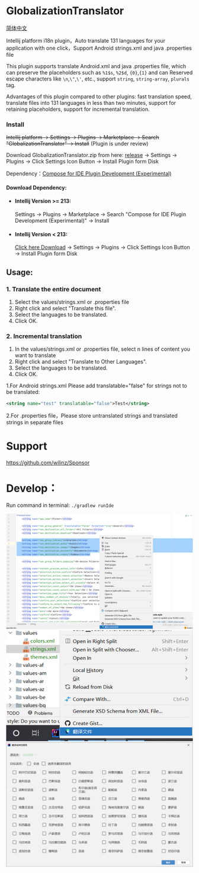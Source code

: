 # GlobalizationTranslator

[简体中文](README_zh_CN.md)

Intellij platform i18n plugin，Auto translate 131 languages for your application with one click，Support Android strings.xml and java .properties file

This plugin supports translate Android.xml and java .properties file, which can preserve the placeholders such as ```%1$s```, ```%2$d```, ```{0}```,```{1}``` and can Reserved escape characters like ```\n```,```\"```,```\'```, etc., support ```string```, ```string-array```, ```plurals``` tag.

Advantages of this plugin compared to other plugins: fast translation speed, translate files into 131 languages in less than two minutes, support for retaining placeholders, support for incremental translation.

<h3>Install</h3>

~~Intellij platform -> Settings -> Plugins -> Marketplace -> Search "GlobalizationTranslator" -> Install~~ (Plugin is under review)

Download GlobalizationTranslator.zip from here: [release](https://github.com/wilinz/globalization-translator/releases) -> Settings -> Plugins -> Click Settings Icon Button  -> Install Plugin form Disk

Dependency：<a href="https://plugins.jetbrains.com/plugin/18439-compose-for-ide-plugin-development-experimental-">Compose for IDE Plugin Development (Experimental)</a>
<h4>Download Dependency:</h4>

<ul>
    <li>
        <h4>
            Intellij Version >= 213:
        </h4>
        Settings -> Plugins -> Marketplace -> Search "Compose for IDE Plugin Development (Experimental)" -> Install
    </li>
    <li>
        <h4>
            Intellij Version < 213:
        </h4>
        <a href="https://github.com/wilinz/globalization-translator/releases/download/1.0.0/Compose_Intellij_Plugin_Base-0.1.0.zip">Click here Download</a>
        -> Settings -> Plugins -> Click Settings Icon Button  -> Install Plugin form Disk
    </li>
</ul>

<h2>Usage:</h2>
<h3>1. Translate the entire document</h3>
<ol>
    <li>Select the values/strings.xml or .properties file</li>
    <li>Right click and select "Translate this file".</li>
    <li>Select the languages to be translated.</li>
    <li>Click OK.</li>
</ol>
<h3>2. Incremental translation</h3>
<ol>
    <li>In the values/strings.xml or .properties file, select n lines of content you want to translate</li>
    <li>Right click and select "Translate to Other Languages".</li>
    <li>Select the languages to be translated.</li>
    <li>Click OK.</li>
</ol>

1.For Android strings.xml Please add translatable="false" for strings not to be translated:
```xml
<string name="test" translatable="false">Test</string>
```
2.For .properties file，Please store untranslated strings and translated strings in separate files

# Support
https://github.com/wilinz/Sponsor

# Develop：
Run command in terminal: `./gradlew runIde`

<img src="img/20220417014525.png"   />
<img src="img/20220417014733.png"  />
<img src="img/20220417014758.png"   />
